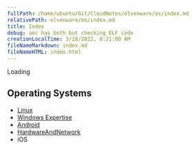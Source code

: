 ```yaml
---
fullPath: /home/ubuntu/Git/CloudNotes/elvenware/os/index.md
relativePath: elvenware/os/index.md
title: Index
debug: aec has both but checking ELF code
creationLocalTime: 3/18/2022, 8:21:00 AM
fileNameMarkdown: index.md
fileNameHTML: index.html
---
```


<!-- toc -->
<!-- tocstop -->


<div id="cse" style="width: 100%;">Loading</div>
<script src="http://www.google.com/jsapi" type="text/javascript"></script>
<script type="text/javascript">
  google.load('search', '1', {language : 'en', style : google.loader.themes.SHINY});
  google.setOnLoadCallback(function() {
    var customSearchOptions = {};  var customSearchControl = new google.search.CustomSearchControl(
      '006520483987871122554:py0twz4esgu', customSearchOptions);
    customSearchControl.setResultSetSize(google.search.Search.FILTERED_CSE_RESULTSET);
    customSearchControl.draw('cse');
  }, true);
</script>

## Operating Systems

- [Linux](linux)
- [Windows Expertise](windows/index.html)
- [Android](Android/index.html)
-	[HardwareAndNetwork](Computers/Hardware.html)
- iOS
